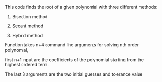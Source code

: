 This code finds the root of a given polynomial with three different methods:

1. Bisection method

2. Secant method

3. Hybrid method



Function takes n+4 command line arguments for solving nth order polynomial,

first n+1 input are the coefficients of the polynomial starting from the highest ordered term.

The last 3 arguments are the two initial guesses and tolerance value
